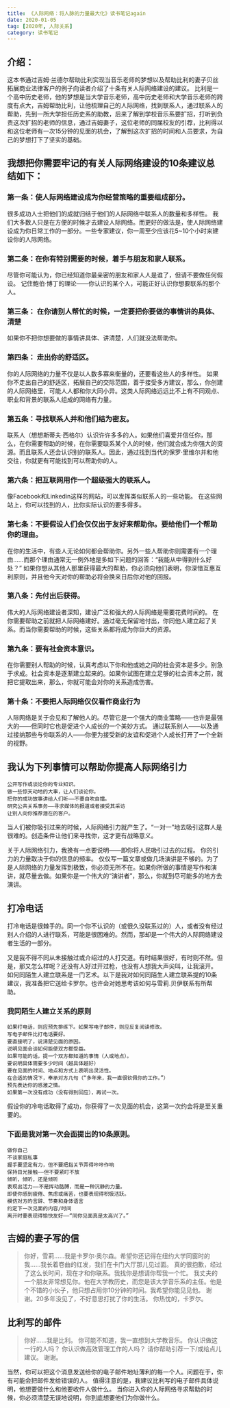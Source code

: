 ```yaml
---
title: 《人际网络：将人脉的力量最大化》读书笔记again
date: 2020-01-05
tag: [2020年, 人际关系]
category: 读书笔记
---
```



## 介绍：

这本书通过吉姆·兰德尔帮助比利实现当音乐老师的梦想以及帮助比利的妻子贝丝拓展商业法律客户的例子向读者介绍了十条有关人际网络建设的建议。
比利是一个高中历史老师，他的梦想是当大学音乐老师，高中历史老师和大学音乐老师的跨度有点大，吉姆帮助比利，让他梳理自己的人际网络，找到联系人，通过联系人的帮助，先到一所大学担任历史系的助教，后来了解到学校音乐系要扩招，打听到负责这次扩招的老师的信息，通过吉姆妻子，这位老师的同届校友的引荐，比利得以和这位老师有一次15分钟的见面的机会，了解到这次扩招的时间和人员要求，为自己的梦想打下了坚实的基础。

## 我想把你需要牢记的有关人际网络建设的10条建议总结如下：

### 第一条：使人际网络建设成为你经营策略的重要组成部分。

很多成功人士把他们的成就归结于他们的人际网络中联系人的数量和多样性。
我们大多数人只是在方便的时候才去建设人际网络。而更好的做法是，使人际网络建设成为你日常工作的一部分。一些专家建议，你一周至少应该花5~10个小时来建设你的人际网络。

### 第二条：在你有特别需要的时候，着手与朋友和家人联系。

尽管你可能认为，你已经知道你最亲密的朋友和家人人是谁了，但请不要做任何假设。
记住鲍伯·博丁的理论——你认识的某个人，可能正好认识你想要联系的那个人。

### 第三条： 在你请别人帮忙的时候，一定要把你要做的事情讲的具体、清楚

如果你不把你想要做的事情讲具体、讲清楚，人们就没法帮助你。

### 第四条： 走出你的舒适区。

你的人际网络的力量不仅是以人数多寡来衡量的，还要看这些人的多样性。
如果你不走出自己的舒适区，拓展自己的交际范围，善于接受多方建议，那么，你创建的人际网络里，可能人人都和你大同小异。这类人际网络远远比不上有不同观点、职业和背景的联系人组成的网络有力量。

### 第五条：寻找联系人并和他们结为密友。

联系人（想想斯蒂夫·西格尔）认识许许多多的人。如果他们喜爱并信任你，那么，在你需要帮助的时候，在你需要联系某个人的时候，他们就会成为你强大的资源。而且联系人还会认识别的联系人。因此，通过找到当代的保罗·里维尔并和他交往，你就更有可能找到可以帮助你的人。

### 第六条：把互联网用作一个超级强大的联系人。

像Facebook和Linkedin这样的网站，可以发挥类似联系人的一些功能。
在这些网站上，你可以找到的人，比你实际认识的要多得多。

### 第七条：不要假设人们会仅仅出于友好来帮助你。要给他们一个帮助你的理由。

在你的生活中，有些人无论如何都会帮助你。另外一些人帮助你则需要有一个理由……而那个理由通常无一例外地是多如下问题的回答：“我能从中得到什么好处？”
如果你想从其他人那里获得最大的帮助，你必须向他们表明，你深愔互惠互利原则，并且他今天对你的帮助必将会换来日后你对他的回报。

### 第八条：先付出后获得。

伟大的人际网络建设者深知，建设广泛和强大的人际网络是需要花费时间的。
在你需要帮助之前就把人际网络建好。通过毫无保留地付出，你同他人建立起了关系。而当你需要帮助的时候，这些关系都将成为你巨大的资源。

### 第九条：要有社会资本意识。

在你需要别人帮助的时候，认真考虑以下你和他或她之间的社会资本是多少。别急于求成。社会资本是逐渐建立起来的。如果你试图在建立足够的社会资本之前，就把它提取出来，那么，你就可能会对你的关系造成伤害。

### 第十条：不要把人际网络仅仅看作商业行为
人际网络是关于会见和了解他人的。尽管它是一个强大的商业策略——也许是最强大的——但同时它也是促进个人成长的一个美妙方式。
通过联系别人——以及通过接纳那些与你联系的人——你便为接受新的友谊和促进个人成长打开了一个全新的视野。


## 我认为下列事情可以帮助你提高人际网络引力

    公开写作或谈论你的专业知识。
    做一些惊天动地的大事，让人们谈论你。
    把你的成功故事讲给人们听——不要自吹自擂。
    研究公共关系事务——寻求媒体的报道或者接受其采访
    让别人向你推荐潜在的客户。

当人们被你吸引过来的时候，人际网络引力就产生了。“一对一”地去吸引这群人是很难的。创造条件让他们来寻找你，这才更有战略意义。


关于人际网络引力，我换有一点要说明——即你将人民吸引过去的过程。
你的引力的力量取决于你的信息的频率。
仅仅写一篇文章或做几场演讲是不够的。为了是人际网络的力量发挥到极致，你必须无所不在。如果你所做的事情是写作和演讲，就尽量去做。如果你是一个伟大的“演讲者”，那么，你就到尽可能多的地方去演讲。

## 打冷电话

打冷电话是很棘手的。同一个你不认识的（或很久没联系过的）人，或者没有经过别人介绍的人进行联系，可能是很困难的。然而，那却是一个伟大的人际网络建设者生活的一部分。

又是我不得不同从未接触过或介绍过的人打交道。有时结果很好，有时则不然。但是，那又怎么样呢？还没有人好过开过枪，也没有人想我大声尖叫，让我滚开。
如何同陌生人建立联系是一门艺术。以下是我对如何同陌生人建立联系提的10条建议，我准备把它送给卡罗尔。也许会对她思考该如何与雪莉.贝伊联系有所帮助。


### 我同陌生人建立关系的原则

    如果打电话，则应预先排练下。如果写电子邮件，则应反复阅读修改。
    写电子邮件比打电话要好。
    要直接明了，说清楚见面的原因。
    说明见面会谈如何能使双方都受益。
    如果可能的话，提一个双方都知道的事情（人或地点）。
    要说明具体需要多少时间（越具体越好）
    要在见面的时间、地点和方式上表明出灵活性。
    在合适的情况下，奉承对方几句（“多年来，我一直很钦佩你的工作。”）
    预先表达你的感激之情。
    如果第一次没有成功（没有得到回应），再试一次。



假设你的冷电话取得了成功，你获得了一次见面的机会，这第一次约会将是至关重要的。

### 下面是我对第一次会面提出的10条原则。



    做你自己
    不谈家庭私事
    握手要坚定有力，但不要把指关节弄得咔咔作响
    保持目光接触——但不要紧盯不放
    倾听，倾听，还是倾听
    表现出活力——不是挥动胳膊，而是一种沉静的力量。
    即使你感到疲倦、焦虑或痛苦，也要表现得积极活跃。
    模仿对方的言辞、节奏和身体语言
    约定下一次见面的内容/时间
    离开时要表现得愉快友好——“同你见面真是太高兴了。”

## 吉姆的妻子写的信

>你好，雪莉……我是卡罗尔·奥尔森。希望你还记得在纽约大学同窗时的我……我长着卷曲的红发，我们在卡门大厅那儿见过面。
>真的很抱歉，经过了这么长时间，现在才和你联系。我找你是想请你帮我一个忙。
>我丈夫的一个朋友非常想见你。他在大学教历史，而您是该大学音乐系的主任。他是个不错的小伙子，他只想占用你10分钟的时间。我希望你能见见他。
>谢谢。20多年没见了，不好意思打扰了你的生活。
>你热忱的，卡罗尔。


## 比利写的邮件

> 你好……我是比利。
> 你可能不知道，我一直想到大学教音乐。
> 你认识做这一行的人吗？
> 你认识做高效管理工作的人吗？
> 请你帮助引荐一下/或给点儿建议。
> 谢谢。

当然，你可以把这个消息发送给你的电子邮件地址薄利的每一个人。问题在于，你有可能会把邮件发给错误的人。
值得注意的是，我建议比利写的电子邮件具体说明，他想要做什么和他要收件人做什么。
当你进入你的人际网络寻求帮助的时候，你必须清楚无误地说明，你到底想要他们为你做什么。

